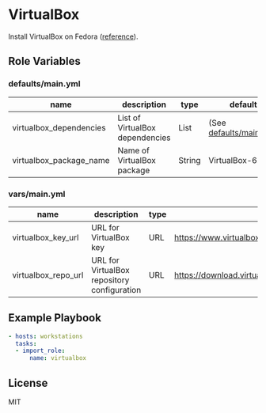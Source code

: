 # VirtualBox

Install VirtualBox on Fedora ([reference][ref]).

## Role Variables

### defaults/main.yml

| name                    | description                     | type   | default                                      |
| ----------------------- | ------------------------------- | ------ | -------------------------------------------- |
| virtualbox_dependencies | List of VirtualBox dependencies | List   | (See [defaults/main.yml](defaults/main.yml)) |
| virtualbox_package_name | Name of VirtualBox package      | String | VirtualBox-6.0                               |

### vars/main.yml

| name                | description                                 | type | default                                                               |
| ------------------- | ------------------------------------------- | ---- | --------------------------------------------------------------------- |
| virtualbox_key_url  | URL for VirtualBox key                      | URL  | https://www.virtualbox.org/download/oracle_vbox.asc                   |
| virtualbox_repo_url | URL for VirtualBox repository configuration | URL  | https://download.virtualbox.org/virtualbox/rpm/fedora/virtualbox.repo |

## Example Playbook

```yaml
- hosts: workstations
  tasks:
  - import_role:
      name: virtualbox
```

## License

MIT

[ref]: https://www.cyberciti.biz/faq/how-to-install-virtualbox-on-fedora-linux/
